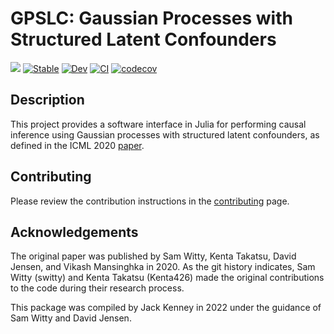 # GPSLC: Gaussian Processes with Structured Latent Confounders

[![](https://img.shields.io/badge/language-julia-Green.svg)](https://julialang.org)
[![Stable](https://img.shields.io/badge/docs-stable-blue.svg)](https://kdl-umass.github.io/GPSLC.jl/stable)
[![Dev](https://img.shields.io/badge/docs-dev-blue.svg)](https://kdl-umass.github.io/GPSLC.jl/dev)
[![CI](https://github.com/KDL-umass/GPSLC.jl/workflows/ci/badge.svg)](https://github.com/kdl-umass/GPSLC.jl/actions?query=workflow%3Aci)
[![codecov](https://codecov.io/gh/kdl-umass/GPSLC.jl/branch/main/graph/badge.svg?token=KBIFQ1D5NH)](https://codecov.io/gh/kdl-umass/GPSLC.jl)

## Description

This project provides a software interface in Julia for performing causal inference using Gaussian processes with structured latent confounders, as defined in the ICML 2020 [paper](http://proceedings.mlr.press/v119/witty20a/witty20a.pdf). 


## Contributing

Please review the contribution instructions in the [contributing](docs/src/contributing.md) page.

## Acknowledgements

The original paper was published by Sam Witty, Kenta Takatsu, David Jensen, and Vikash Mansinghka in 2020. As the git history indicates, Sam Witty (switty) and Kenta Takatsu (Kenta426) made the original contributions to the code during their research process.

This package was compiled by Jack Kenney in 2022 under the guidance of Sam Witty and David Jensen.
